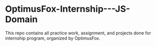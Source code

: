 # OptimusFox-Internship---JS-Domain
This repo contains all practice work, assignment, and projects done for internship program, organized by OptimusFox.
